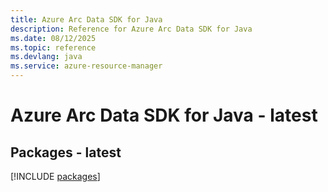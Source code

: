 ```yaml
---
title: Azure Arc Data SDK for Java
description: Reference for Azure Arc Data SDK for Java
ms.date: 08/12/2025
ms.topic: reference
ms.devlang: java
ms.service: azure-resource-manager
---
```

# Azure Arc Data SDK for Java - latest
## Packages - latest
[!INCLUDE [packages](arc-data-index.md)]